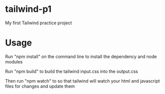# tailwind-p1
My first Tailwind practice project

# Usage
Run "npm install" on the command line to install the dependency and node modules

Run "npm build" to build the tailwind input.css into the output.css

Then run "npm watch" to so that tailwind will watch your html and javascript files for changes and update them
